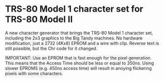 # TRS-80 Model 1 character set for TRS-80 Model II
A new character generator that brings the TRS-80 Model 1 character set, including the 2x3 graphics to the Big Tandy machines. No hardware modification, just a 2732 (4Kx8) EPROM and a wire with clip. Reverse text is still possible, but the Chr code for it changed. 

IMPORTANT:
Use an EPROM that is fast enough for the pixel generation. This means that the Access Time should be less or equal to 350ns. Using slower EPROMS (e.g. 450ns access time) will result in anoying flickering pixels with some characters. 
